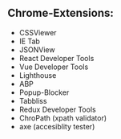 ## Chrome-Extensions: 
  * CSSViewer 
  * IE Tab 
  * JSONView 
  * React Developer Tools 
  * Vue Developer Tools 
  * Lighthouse 
  * ABP 
  * Popup-Blocker 
  * Tabbliss 
  * Redux Developer Tools 
  * ChroPath (xpath validator)
  * axe (accesiblity tester) 
  
